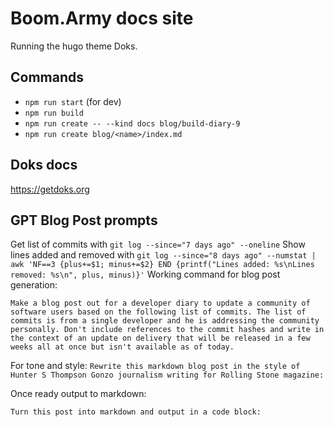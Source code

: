 # Boom.Army docs site

Running the hugo theme Doks.

## Commands

- `npm run start` (for dev)
- `npm run build`
- `npm run create -- --kind docs blog/build-diary-9`
- `npm run create blog/<name>/index.md`

## Doks docs

https://getdoks.org

## GPT Blog Post prompts

Get list of commits with `git log --since="7 days ago" --oneline`
Show lines added and removed with `git log --since="8 days ago" --numstat | awk 'NF==3 {plus+=$1; minus+=$2} END {printf("Lines added: %s\nLines removed: %s\n", plus, minus)}'`
Working command for blog post generation:

```
Make a blog post out for a developer diary to update a community of software users based on the following list of commits. The list of commits is from a single developer and he is addressing the community personally. Don't include references to the commit hashes and write in the context of an update on delivery that will be released in a few weeks all at once but isn't available as of today.
```

For tone and style:
`Rewrite this markdown blog post in the style of Hunter S Thompson Gonzo journalism writing for Rolling Stone magazine:`

Once ready output to markdown:

`Turn this post into markdown and output in a code block:`